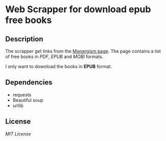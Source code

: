 # Web Scrapper for download epub free books

## Description
The scrapper get links from the [Monergism page](https://www.monergism.com/1000-free-ebooks-listed-alphabetically-author). 
The page contains a list of free books in *PDF*, *EPUB* and *MOBI* formats.

I only want to download the books in **EPUB** format.

## Dependencies
- requests
- Beautiful soup
- urllib

## License

*MIT License*